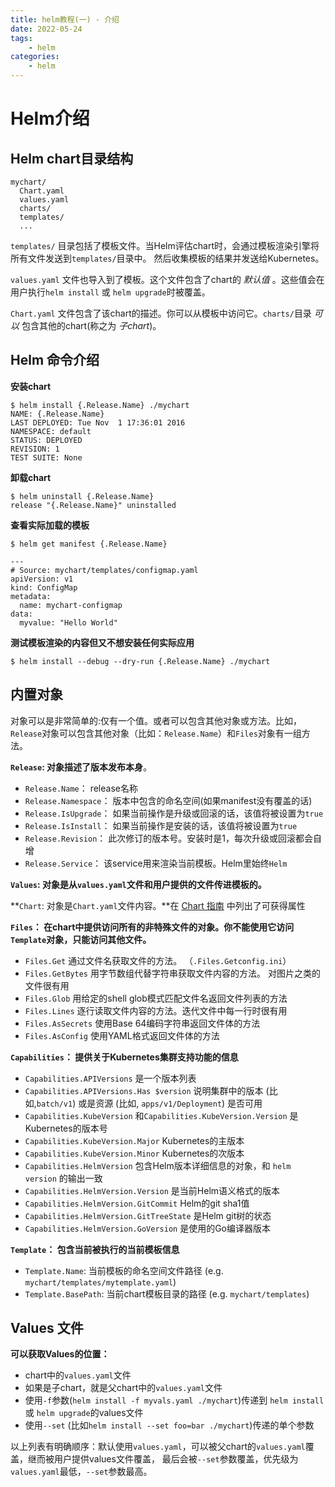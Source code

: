 ```yaml
---
title: helm教程(一) - 介绍
date: 2022-05-24
tags:
    - helm
categories:
    - helm
---
```




# Helm介绍

## Helm chart目录结构

```shell
mychart/
  Chart.yaml
  values.yaml
  charts/
  templates/
  ...
```

`templates/` 目录包括了模板文件。当Helm评估chart时，会通过模板渲染引擎将所有文件发送到`templates/`目录中。 然后收集模板的结果并发送给Kubernetes。

`values.yaml` 文件也导入到了模板。这个文件包含了chart的 *默认值* 。这些值会在用户执行`helm install` 或 `helm upgrade`时被覆盖。

`Chart.yaml` 文件包含了该chart的描述。你可以从模板中访问它。`charts/`目录 *可以* 包含其他的chart(称之为 *子chart*)。 



## Helm 命令介绍

**安装chart**

```
$ helm install {.Release.Name} ./mychart
NAME: {.Release.Name}
LAST DEPLOYED: Tue Nov  1 17:36:01 2016
NAMESPACE: default
STATUS: DEPLOYED
REVISION: 1
TEST SUITE: None
```

**卸载chart**

```
$ helm uninstall {.Release.Name}
release "{.Release.Name}" uninstalled
```

**查看实际加载的模板**

```
$ helm get manifest {.Release.Name}

---
# Source: mychart/templates/configmap.yaml
apiVersion: v1
kind: ConfigMap
metadata:
  name: mychart-configmap
data:
  myvalue: "Hello World"
```

**测试模板渲染的内容但又不想安装任何实际应用**

```
$ helm install --debug --dry-run {.Release.Name} ./mychart
```



## 内置对象

对象可以是非常简单的:仅有一个值。或者可以包含其他对象或方法。比如，`Release`对象可以包含其他对象（比如：`Release.Name`）和`Files`对象有一组方法。

**`Release`: 对象描述了版本发布本身**。

- `Release.Name`： release名称
- `Release.Namespace`： 版本中包含的命名空间(如果manifest没有覆盖的话)
- `Release.IsUpgrade`： 如果当前操作是升级或回滚的话，该值将被设置为`true`
- `Release.IsInstall`： 如果当前操作是安装的话，该值将被设置为`true`
- `Release.Revision`： 此次修订的版本号。安装时是1，每次升级或回滚都会自增
- `Release.Service`： 该service用来渲染当前模板。Helm里始终`Helm`

**`Values`: 对象是从`values.yaml`文件和用户提供的文件传进模板的。**

**`Chart`: 对象是`Chart.yaml`文件内容。**在 [Chart 指南](https://helm.sh/zh/docs/topics/charts#Chart-yaml-文件) 中列出了可获得属性

**`Files`： 在chart中提供访问所有的非特殊文件的对象。你不能使用它访问`Template`对象，只能访问其他文件。**

- `Files.Get` 通过文件名获取文件的方法。 （`.Files.Getconfig.ini`）
- `Files.GetBytes` 用字节数组代替字符串获取文件内容的方法。 对图片之类的文件很有用
- `Files.Glob` 用给定的shell glob模式匹配文件名返回文件列表的方法
- `Files.Lines` 逐行读取文件内容的方法。迭代文件中每一行时很有用
- `Files.AsSecrets` 使用Base 64编码字符串返回文件体的方法
- `Files.AsConfig` 使用YAML格式返回文件体的方法

**`Capabilities`： 提供关于Kubernetes集群支持功能的信息**

- `Capabilities.APIVersions` 是一个版本列表
- `Capabilities.APIVersions.Has $version` 说明集群中的版本 (比如,`batch/v1`) 或是资源 (比如, `apps/v1/Deployment`) 是否可用
- `Capabilities.KubeVersion` 和`Capabilities.KubeVersion.Version` 是Kubernetes的版本号
- `Capabilities.KubeVersion.Major` Kubernetes的主版本
- `Capabilities.KubeVersion.Minor` Kubernetes的次版本
- `Capabilities.HelmVersion` 包含Helm版本详细信息的对象，和 `helm version` 的输出一致
- `Capabilities.HelmVersion.Version` 是当前Helm语义格式的版本
- `Capabilities.HelmVersion.GitCommit` Helm的git sha1值
- `Capabilities.HelmVersion.GitTreeState` 是Helm git树的状态
- `Capabilities.HelmVersion.GoVersion` 是使用的Go编译器版本

**`Template`： 包含当前被执行的当前模板信息**

- `Template.Name`: 当前模板的命名空间文件路径 (e.g. `mychart/templates/mytemplate.yaml`)
- `Template.BasePath`: 当前chart模板目录的路径 (e.g. `mychart/templates`)



## Values 文件

**可以获取Values的位置：**

- chart中的`values.yaml`文件
- 如果是子chart，就是父chart中的`values.yaml`文件
- 使用`-f`参数(`helm install -f myvals.yaml ./mychart`)传递到 `helm install` 或 `helm upgrade`的values文件
- 使用`--set` (比如`helm install --set foo=bar ./mychart`)传递的单个参数

以上列表有明确顺序：默认使用`values.yaml`，可以被父chart的`values.yaml`覆盖，继而被用户提供values文件覆盖， 最后会被`--set`参数覆盖，优先级为`values.yaml`最低，`--set`参数最高。